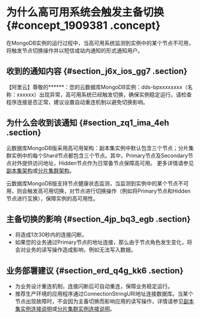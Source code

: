 # 为什么高可用系统会触发主备切换 {#concept_1909381 .concept}

在MongoDB实例的运行过程中，当高可用系统监测到实例中的某个节点不可用，将触发节点切换操作并以短信或站内通知的形式通知用户。

## 收到的通知内容 {#section_j6x_ios_gg7 .section}

【阿里云】尊敬的\*\*\*\*\*\*：您的云数据库MongoDB实例：dds-bpxxxxxxxx（名称：xxxxxx）出现异常，高可用系统已经触发切换，确保实例稳定运行。请检查程序连接是否正常，建议设置自动重连机制以避免切换影响。

## 为什么会收到该通知 {#section_zq1_ima_4eh .section}

云数据库MongoDB版采用高可用架构：副本集实例中默认包含三个节点；分片集群实例中的每个Shard节点都包含三个节点。其中，Primary节点及Secondary节点对外提供访问地址，Hidden节点作为日常备节点保障高可用。 更多详情请参见[副本集架构](../../../../cn.zh-CN/产品简介/系统架构/副本集架构.md#)或[分片集群架构](../../../../cn.zh-CN/产品简介/系统架构/分片集群架构.md#)。

云数据库MongoDB版支持节点健康状态监测，当监测到实例中的某个节点不可用，则会触发高可用切换，对节点进行切换操作（例如将Primary节点和Hidden节点进行互换），保障实例的高可用性。

## 主备切换的影响 {#section_4jp_bq3_egb .section}

-   将造成1次30秒内的连接闪断。
-   如果您的业务通过Primary节点的地址连接，那么由于节点角色发生变化，将会对业务的读写操作造成影响，例如无法写入数据。

## 业务部署建议 {#section_erd_q4g_kk6 .section}

-   为业务设计重连机制，连接闪断后可自动重连，保障业务稳定运行。
-   推荐生产环境的应用程序通过ConnectionStringURI地址连接数据库。当某个节点出现故障时，不会因为主备切换而影响应用的读写操作，详情请参见[副本集实例连接说明](../../../../cn.zh-CN/副本集快速入门/连接实例/副本集实例连接说明.md#)或[分片集群实例连接说明](../../../../cn.zh-CN/分片集群快速入门/连接实例/分片集群实例连接说明.md#)。

